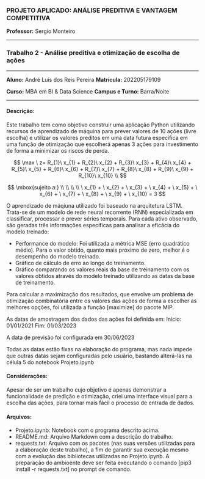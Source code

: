 ### PROJETO APLICADO: ANÁLISE PREDITIVA E VANTAGEM COMPETITIVA
**Professor:** Sergio Monteiro

------------

### Trabalho 2 - Análise preditiva e otimização de escolha de ações
------------

**Aluno:** André Luís dos Reis Pereira   **Matrícula:** 202205179109

**Curso:** MBA em BI & Data Science   **Campus e Turno:** Barra/Noite

------------

#### **Descrição:**
Este trabalho tem como objetivo construir uma aplicação Python utilizando recursos de aprendizado de máquina para prever valores de 10 ações (livre escolha) e utilizar os valores preditos em uma data futura específica em uma função de otimização que escolherá apenas 3 ações para investimento de forma a minimizar os riscos de perda.

$$ \max \ z= R_{1}\ x_{1} + R_{2}\ x_{2} + R_{3}\ x_{3} + R_{4}\ x_{4} + R_{5}\ x_{5} + R_{6}\ x_{6} + R_{7}\ x_{7} + R_{8}\ x_{8} + R_{9}\ x_{9} + R_{10}\ x_{10}  \\ $$

$$ \mbox{sujeito a:}  \\ \\ \\ \\ \ x_{1} + \ x_{2} + \ x_{3} + \ x_{4} + \ x_{5} + \ x_{6} + \ x_{7} + \ x_{8} + \ x_{9} + \ x_{10} = 3 $$

O aprendizado de máqiuna utilizado foi baseado na arquitetura LSTM. Trata-se de um modelo de rede neural recorrente (RNN) especializada em classificar, processar e prever séries temporais.
Para cada ativo observado, são geradas três informações específicas para analisar a eficácia do modelo treinado:
- Performance do modelo: Foi utilizada a métrica MSE (erro quadrático médio). Para o valor obtido, quanto mais próximo de zero, melhor é o desempenho do modelo treinado.
- Gráfico de cálculo de erro ao longo do treinamento.
- Gráfico comparando os valores reais da base de treinamento com os valores obtidos através do modelo treinado utilizando as datas da base de treinamento.

Para calcular a maximização dos resultados, que envolve um problema de otimização combinatória entre os valores das ações de forma a escolher as melhores opções, foi utilizada a função [maximize] do pacote MIP.

As datas de amostragem dos dados das ações foi definida em:
Início: 01/01/2021
Fim: 01/03/2023

A data de previsão foi configurada em 30/06/2023

Todas as datas estão fixas na elaboração do programa, mas nada impede que outras datas sejam configuradas pelo usuário, bastando alterá-las na célula 5 do notebook Projeto.ipynb

#### **Considerações:**
Apesar de ser um trabalho cujo objetivo é apenas demonstrar a funcionalidade de predição e otimização, criei uma interface visual para a escolha das ações, para tornar mais fácil o processo de entrada de dados.

#### **Arquivos:**
- Projeto.ipynb: Notebook com o programa descrito acima.
- README.md: Arquivo Markdown com a descrição do trabalho.
- requests.txt: Arquivo com os pacotes (nas suas versões utilizadas para a elaboração deste trabalho), a fim de garantir sua execução mesmo com a evolução das bibliotecas utilizadas no Projeto.ipynb. A preparação do ambioente deve ser feita executando o comando [pip3 install -r requests.txt] no prompt de comando.
